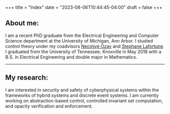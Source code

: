 +++
title = "Index"
date = "2023-08-06T10:44:45-04:00"
draft = false
+++

## About me:
I am a recent PhD graduate from the Electrical Engineering and Computer Science department at the University of Michigan, Ann Arbor.
I studied control theory under my coadvisors [Necmiye Ozay](http://web.eecs.umich.edu/~necmiye/)
and [Stephane Lafortune](http://web.eecs.umich.edu/~stephane). I graduated from the University of Tennessee,
Knoxville in May 2018 with a B.S. in Electrical Engineering and double major in Mathematics.
 
---

## My research:

I am interested in security and safety of cyberphysical systems within the frameworks of hybrid systems and discrete event systems.
I am currently working on abstraction-based control, controlled invariant set computation, and opacity verification and enforcement.

